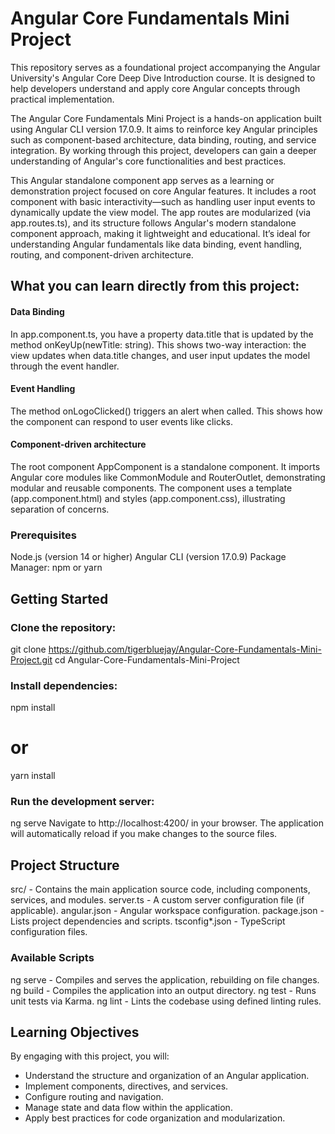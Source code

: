 # Angular Core Fundamentals Mini Project

This repository serves as a foundational project accompanying the Angular University's Angular Core Deep Dive Introduction course. It is designed to help developers understand and apply core Angular concepts through practical implementation.

The Angular Core Fundamentals Mini Project is a hands-on application built using Angular CLI version 17.0.9. It aims to reinforce key Angular principles such as component-based architecture, data binding, routing, and service integration. By working through this project, developers can gain a deeper understanding of Angular's core functionalities and best practices.

This Angular standalone component app serves as a learning or demonstration project focused on core Angular features. It includes a root component with basic interactivity—such as handling user input events to dynamically update the view model. The app routes are modularized (via app.routes.ts), and its structure follows Angular's modern standalone component approach, making it lightweight and educational. It’s ideal for understanding Angular fundamentals like data binding, event handling, routing, and component-driven architecture.

## What you can learn directly from this project:

#### Data Binding
In app.component.ts, you have a property data.title that is updated by the method onKeyUp(newTitle: string).
This shows two-way interaction: the view updates when data.title changes, and user input updates the model through the event handler.

#### Event Handling
The method onLogoClicked() triggers an alert when called.
This shows how the component can respond to user events like clicks.

#### Component-driven architecture
The root component AppComponent is a standalone component.
It imports Angular core modules like CommonModule and RouterOutlet, demonstrating modular and reusable components.
The component uses a template (app.component.html) and styles (app.component.css), illustrating separation of concerns.

### Prerequisites
Node.js (version 14 or higher)
Angular CLI (version 17.0.9)
Package Manager: npm or yarn

## Getting Started
### Clone the repository:
git clone https://github.com/tigerbluejay/Angular-Core-Fundamentals-Mini-Project.git
cd Angular-Core-Fundamentals-Mini-Project

### Install dependencies:
npm install
# or
yarn install

### Run the development server:

ng serve
Navigate to http://localhost:4200/ in your browser. The application will automatically reload if you make changes to the source files.

## Project Structure

src/ - Contains the main application source code, including components, services, and modules.
server.ts - A custom server configuration file (if applicable).
angular.json - Angular workspace configuration.
package.json - Lists project dependencies and scripts.
tsconfig*.json - TypeScript configuration files.

### Available Scripts
ng serve - Compiles and serves the application, rebuilding on file changes.
ng build - Compiles the application into an output directory.
ng test - Runs unit tests via Karma.
ng lint - Lints the codebase using defined linting rules.

## Learning Objectives

By engaging with this project, you will:

- Understand the structure and organization of an Angular application.
- Implement components, directives, and services.
- Configure routing and navigation.
- Manage state and data flow within the application.
- Apply best practices for code organization and modularization.
